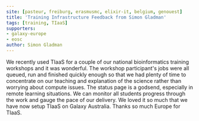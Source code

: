 ```yaml
---
site: [pasteur, freiburg, erasmusmc, elixir-it, belgium, genouest]
title: 'Training Infrastructure Feedback from Simon Gladman'
tags: [training, TIaaS]
supporters:
- galaxy-europe
- eosc
author: Simon Gladman
---
```


We recently used TIaaS for a couple of our national bioinformatics training workshops and it was wonderful. The workshop participant's jobs were all queued, run and finished quickly enough so that we had plenty of time to concentrate on our teaching and explanation of the science rather than worrying about compute issues. The status page is a godsend, especially in remote learning situations. We can monitor all students progress through the work and gauge the pace of our delivery. We loved it so much that we have now setup TIaaS on Galaxy Australia. Thanks so much Europe for TIaaS.
